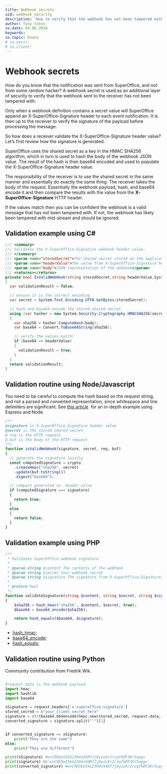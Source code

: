 ```yaml
---
title: Webhook secrets
uid: webhook_security
description: "How to verify that the webhook has not been tampered with."
author: Tony Yates
so.date: 04.06.2018
keywords:
so.topic: howto
# so.envir:
# so.client:
---
```


# Webhook secrets

How do you know that the notification was sent from SuperOffice, and not from some random hacker? A webhook secret is used as an additional layer of security to verify that the webhook sent to the receiver has not been tampered with.

Only when a webhook definition contains a secret value will SuperOffice append an X-SuperOffice-Signature header to each event notification. It is then up to the receiver to verify the signature of the payload before processing the message.

So how does a receiver validate the X-SuperOffice-Signature header value? Let’s first review how the signature is generated.

SuperOffice uses the shared secret as a key in the HMAC SHA256 algorithm, which in turn is used to hash the body of the webhook JSON value. The result of the hash is then base64 encoded and used to populate the X-SuperOffice-Signature header value.

The responsibility of the receiver is to use the shared secret in the same manner and essentially do exactly the same thing. The receiver takes the body of the request. Essentially the webhook payload, hash, and base64 encode it and then compare the results with the value from the **X-SuperOffice-Signature** HTTP header.

If the values match then you can be confident the webhook is a valid message that has not been tampered with. If not, the webhook has likely been tampered with mid-stream and should be ignored.

## Validation example using C\#

```csharp
/// <summary>
/// Validates the X-SuperOffice-Signature webhook header value.
/// </summary>
/// <param name="storedSecret">The shared secret stored on the application side.</param>
/// <param name="headerValue">The value from X-SuperOffice-Signature header</param>
/// <param name="body">JSON representation of the webhook</param>
/// <returns></returns>
private bool IsValidWebHook(string storedSecret,string headerValue,System.IO.Stream body)
{
  var validationResult = false;

  // ensure it is the correct encoding
  var secret = System.Text.Encoding.UTF8.GetBytes(storedSecret);

  // hash and base64 encode the stored shared secret
  using (var hasher = new System.Security.Cryptography.HMACSHA256(secret))
  {
    var sha256 = hasher.ComputeHash(body);
    var base64 = Convert.ToBase64String(sha256);

    // verify the values match!
    if (base64 == headerValue)
    {
      validationResult = true;
    }
  }
  return validationResult;
}
```

## Validation routine using Node/Javascript

You need to be careful to compute the hash based on the request string, and not a parsed and converted representation, since whitespace and line delimiters are significant. See [this article][1]  for an in-depth example using Express and Node.

```javascript
/**
@signature is X-SuperOffice-Signature header value
@secret is the stored shared secret
@ req is the HTTP request
@ buf is the body of the HTTP request
**/
function isValidWebHook(signature, secret, req, buf)
{
  // generate the signature locally
  const computedSignature = crypto
    .createHmac("sha256", secret)
    .update(buf.toString())
    .digest("base64");

  // compare generated vs. header value
  if (computedSignature === signature)
  {
    return true;
  } 
  else
  {
    return false;
  }
}
```

## Validation example using PHP
```php
/**
 * Validates SuperOffice webhook signature
 *
 * @param string $content The contents of the webhook
 * @param string $secret Your webhook secret
 * @param string $signature The signature from X-SuperOffice-Signature header
 *
 * @return bool
 */
function validateSignature(string $content, string $secret, string $signature): bool
{
    $sha256 = hash_hmac('sha256', $content, $secret, true);
    $base64 = base64_encode($sha256);

    return hash_equals($base64, $signature);
}
```
- [hash_hmac](https://www.php.net/manual/en/function.hash-hmac.php);
- [base64_encode](https://www.php.net/manual/en/function.base64-encode);
- [hash_equals](https://www.php.net/manual/en/function.hash-equals);

## Validation routine using Python

Community contribution from Fredrik Wik.

```python

#request.data is the webhook payload.
import hmac
import hashlib
import base64

xSignature = request.headers['x-superoffice-signature']
stored_secred = b"your_client_secret_here"
signature = str(base64.b64encode(hmac.new(stored_secred, request.data, digestmod=hashlib.sha256).digest()))
converted_signature = signature.split("'")[1]


if converted_signature == xSignature:
    print("They are the same")
else:
    print("They are different")

print(xSignature) #w+C9EOwS5kG2304s94RfJj8yzuXr2rzqfkRF3Kr5upg=
print(signature) #b'w+C9EOwS5kG2304s94RfJj8yzuXr2rzqfkRF3Kr5upg='
print(converted_signature) #w+C9EOwS5kG2304s94RfJj8yzuXr2rzqfkRF3Kr5upg=
```

<!-- Referenced links -->
[1]: https://sensecommerce.io/blog/validating-shopify-webhooks-node-js/
